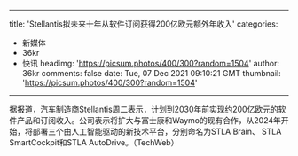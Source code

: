 
---
title: 'Stellantis拟未来十年从软件订阅获得200亿欧元额外年收入'
categories: 
 - 新媒体
 - 36kr
 - 快讯
headimg: 'https://picsum.photos/400/300?random=1504'
author: 36kr
comments: false
date: Tue, 07 Dec 2021 09:10:21 GMT
thumbnail: 'https://picsum.photos/400/300?random=1504'
---

<div>   
据报道，汽车制造商Stellantis周二表示，计划到2030年前实现约200亿欧元的软件产品和订阅收入。公司表示将扩大与富士康和Waymo的现有合作，从2024年开始，将部署三个由人工智能驱动的新技术平台，分别命名为STLA Brain、 STLA SmartCockpit和STLA AutoDrive。（TechWeb）  
</div>
            